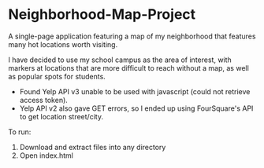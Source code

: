 # Neighborhood-Map-Project
A single-page application featuring a map of my neighborhood that features many hot locations worth visiting. 

I have decided to use my school campus as the area of interest, with markers at locations that are more difficult to reach without a map, as well as popular spots for students.


- Found Yelp API v3 unable to be used with javascript (could not retrieve access token).
- Yelp API v2 also gave GET errors, so I ended up using FourSquare's API to get location street/city.


To run:
1. Download and extract files into any directory
2. Open index.html
